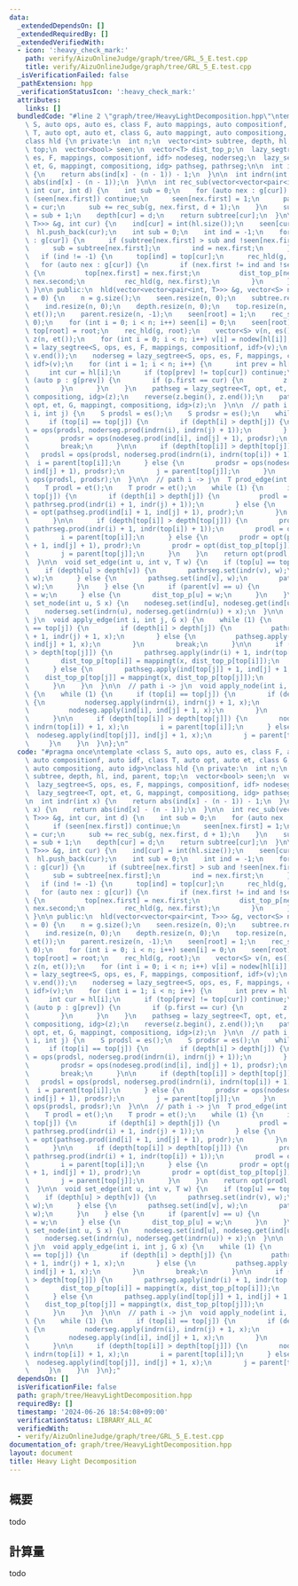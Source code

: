 ```yaml
---
data:
  _extendedDependsOn: []
  _extendedRequiredBy: []
  _extendedVerifiedWith:
  - icon: ':heavy_check_mark:'
    path: verify/AizuOnlineJudge/graph/tree/GRL_5_E.test.cpp
    title: verify/AizuOnlineJudge/graph/tree/GRL_5_E.test.cpp
  _isVerificationFailed: false
  _pathExtension: hpp
  _verificationStatusIcon: ':heavy_check_mark:'
  attributes:
    links: []
  bundledCode: "#line 2 \"graph/tree/HeavyLightDecomposition.hpp\"\ntemplate <class\
    \ S, auto ops, auto es, class F, auto mappings, auto compositionf, auto idf, class\
    \ T, auto opt, auto et, class G, auto mappingt, auto compositiong, auto idg>\n\
    class hld {\n private:\n  int n;\n  vector<int> subtree, depth, hl, ind, parent,\
    \ top;\n  vector<bool> seen;\n  vector<T> dist_top_p;\n  lazy_segtree<S, ops,\
    \ es, F, mappings, compositionf, idf> nodeseg, noderseg;\n  lazy_segtree<T, opt,\
    \ et, G, mappingt, compositiong, idg> pathseg, pathrseg;\n\n  int indr(int x)\
    \ {\n    return abs(ind[x] - (n - 1)) - 1;\n  }\n\n  int indrn(int x) {\n    return\
    \ abs(ind[x] - (n - 1));\n  }\n\n  int rec_sub(vector<vector<pair<int, T>>> &g,\
    \ int cur, int d) {\n    int sub = 0;\n    for (auto nex : g[cur]) {\n      if\
    \ (seen[nex.first]) continue;\n      seen[nex.first] = 1;\n      parent[nex.first]\
    \ = cur;\n      sub += rec_sub(g, nex.first, d + 1);\n    }\n    subtree[cur]\
    \ = sub + 1;\n    depth[cur] = d;\n    return subtree[cur];\n  }\n\n  void rec_hld(vector<vector<pair<int,\
    \ T>>> &g, int cur) {\n    ind[cur] = int(hl.size());\n    seen[cur] = 1;\n  \
    \  hl.push_back(cur);\n    int sub = 0;\n    int ind = -1;\n    for (auto nex\
    \ : g[cur]) {\n      if (subtree[nex.first] > sub and !seen[nex.first]) {\n  \
    \      sub = subtree[nex.first];\n        ind = nex.first;\n      }\n    }\n \
    \   if (ind != -1) {\n      top[ind] = top[cur];\n      rec_hld(g, ind);\n   \
    \   for (auto nex : g[cur]) {\n        if (nex.first != ind and !seen[nex.first])\
    \ {\n          top[nex.first] = nex.first;\n          dist_top_p[nex.first] =\
    \ nex.second;\n          rec_hld(g, nex.first);\n        }\n      }\n    }\n \
    \ }\n\n public:\n  hld(vector<vector<pair<int, T>>> &g, vector<S> nodew, int root\
    \ = 0) {\n    n = g.size();\n    seen.resize(n, 0);\n    subtree.resize(n, 0);\n\
    \    ind.resize(n, 0);\n    depth.resize(n, 0);\n    top.resize(n, 0);\n    dist_top_p.resize(n,\
    \ et());\n    parent.resize(n, -1);\n    seen[root] = 1;\n    rec_sub(g, root,\
    \ 0);\n    for (int i = 0; i < n; i++) seen[i] = 0;\n    seen[root] = 1;\n   \
    \ top[root] = root;\n    rec_hld(g, root);\n    vector<S> v(n, es());\n    vector<T>\
    \ z(n, et());\n    for (int i = 0; i < n; i++) v[i] = nodew[hl[i]];\n    nodeseg\
    \ = lazy_segtree<S, ops, es, F, mappings, compositionf, idf>(v);\n    reverse(v.begin(),\
    \ v.end());\n    noderseg = lazy_segtree<S, ops, es, F, mappings, compositionf,\
    \ idf>(v);\n    for (int i = 1; i < n; i++) {\n      int prev = hl[i - 1];\n \
    \     int cur = hl[i];\n      if (top[prev] != top[cur]) continue;\n      for\
    \ (auto p : g[prev]) {\n        if (p.first == cur) {\n          z[i] = p.second;\n\
    \        }\n      }\n    }\n    pathseg = lazy_segtree<T, opt, et, G, mappingt,\
    \ compositiong, idg>(z);\n    reverse(z.begin(), z.end());\n    pathrseg = lazy_segtree<T,\
    \ opt, et, G, mappingt, compositiong, idg>(z);\n  }\n\n  // path i -> j\n  S prod_node(int\
    \ i, int j) {\n    S prodsl = es();\n    S prodsr = es();\n    while (1) {\n \
    \     if (top[i] == top[j]) {\n        if (depth[i] > depth[j]) {\n          prodsl\
    \ = ops(prodsl, noderseg.prod(indrn(i), indrn(j) + 1));\n        } else {\n  \
    \        prodsr = ops(nodeseg.prod(ind[i], ind[j] + 1), prodsr);\n        }\n\
    \        break;\n      }\n\n      if (depth[top[i]] > depth[top[j]]) {\n     \
    \   prodsl = ops(prodsl, noderseg.prod(indrn(i), indrn(top[i]) + 1));\n      \
    \  i = parent[top[i]];\n      } else {\n        prodsr = ops(nodeseg.prod(ind[top[j]],\
    \ ind[j] + 1), prodsr);\n        j = parent[top[j]];\n      }\n    }\n    return\
    \ ops(prodsl, prodsr);\n  }\n\n  // path i -> j\n  T prod_edge(int i, int j) {\n\
    \    T prodl = et();\n    T prodr = et();\n    while (1) {\n      if (top[i] ==\
    \ top[j]) {\n        if (depth[i] > depth[j]) {\n          prodl = opt(prodl,\
    \ pathrseg.prod(indr(i) + 1, indr(j) + 1));\n        } else {\n          prodr\
    \ = opt(pathseg.prod(ind[i] + 1, ind[j] + 1), prodr);\n        }\n        break;\n\
    \      }\n\n      if (depth[top[i]] > depth[top[j]]) {\n        prodl = opt(prodl,\
    \ pathrseg.prod(indr(i) + 1, indr(top[i]) + 1));\n        prodl = opt(prodl, dist_top_p[top[i]]);\n\
    \        i = parent[top[i]];\n      } else {\n        prodr = opt(pathseg.prod(ind[top[j]]\
    \ + 1, ind[j] + 1), prodr);\n        prodr = opt(dist_top_p[top[j]], prodr);\n\
    \        j = parent[top[j]];\n      }\n    }\n    return opt(prodl, prodr);\n\
    \  }\n\n  void set_edge(int u, int v, T w) {\n    if (top[u] == top[v]) {\n  \
    \    if (depth[u] > depth[v]) {\n        pathrseg.set(indr(v), w);\n        pathseg.set(ind[u],\
    \ w);\n      } else {\n        pathseg.set(ind[v], w);\n        pathrseg.set(indr(u),\
    \ w);\n      }\n    } else {\n      if (parent[v] == u) {\n        dist_top_p[v]\
    \ = w;\n      } else {\n        dist_top_p[u] = w;\n      }\n    }\n  }\n\n  void\
    \ set_node(int u, S x) {\n    nodeseg.set(ind[u], nodeseg.get(ind[u]) + x);\n\
    \    noderseg.set(indrn(u), noderseg.get(indrn(u)) + x);\n  }\n\n  // path i ->\
    \ j\n  void apply_edge(int i, int j, G x) {\n    while (1) {\n      if (top[i]\
    \ == top[j]) {\n        if (depth[i] > depth[j]) {\n          pathrseg.apply(indr(i)\
    \ + 1, indr(j) + 1, x);\n        } else {\n          pathseg.apply(ind[i] + 1,\
    \ ind[j] + 1, x);\n        }\n        break;\n      }\n\n      if (depth[top[i]]\
    \ > depth[top[j]]) {\n        pathrseg.apply(indr(i) + 1, indr(top[i]) + 1, x);\n\
    \        dist_top_p[top[i]] = mappingt(x, dist_top_p[top[i]]);\n        i = parent[top[i]];\n\
    \      } else {\n        pathseg.apply(ind[top[j]] + 1, ind[j] + 1, x);\n    \
    \    dist_top_p[top[j]] = mappingt(x, dist_top_p[top[j]]);\n        j = parent[top[j]];\n\
    \      }\n    }\n  }\n\n  // path i -> j\n  void apply_node(int i, int j, F x)\
    \ {\n    while (1) {\n      if (top[i] == top[j]) {\n        if (depth[i] > depth[j])\
    \ {\n          noderseg.apply(indrn(i), indrn(j) + 1, x);\n        } else {\n\
    \          nodeseg.apply(ind[i], ind[j] + 1, x);\n        }\n        break;\n\
    \      }\n\n      if (depth[top[i]] > depth[top[j]]) {\n        noderseg.apply(indrn(i),\
    \ indrn(top[i]) + 1, x);\n        i = parent[top[i]];\n      } else {\n      \
    \  nodeseg.apply(ind[top[j]], ind[j] + 1, x);\n        j = parent[top[j]];\n \
    \     }\n    }\n  }\n};\n"
  code: "#pragma once\ntemplate <class S, auto ops, auto es, class F, auto mappings,\
    \ auto compositionf, auto idf, class T, auto opt, auto et, class G, auto mappingt,\
    \ auto compositiong, auto idg>\nclass hld {\n private:\n  int n;\n  vector<int>\
    \ subtree, depth, hl, ind, parent, top;\n  vector<bool> seen;\n  vector<T> dist_top_p;\n\
    \  lazy_segtree<S, ops, es, F, mappings, compositionf, idf> nodeseg, noderseg;\n\
    \  lazy_segtree<T, opt, et, G, mappingt, compositiong, idg> pathseg, pathrseg;\n\
    \n  int indr(int x) {\n    return abs(ind[x] - (n - 1)) - 1;\n  }\n\n  int indrn(int\
    \ x) {\n    return abs(ind[x] - (n - 1));\n  }\n\n  int rec_sub(vector<vector<pair<int,\
    \ T>>> &g, int cur, int d) {\n    int sub = 0;\n    for (auto nex : g[cur]) {\n\
    \      if (seen[nex.first]) continue;\n      seen[nex.first] = 1;\n      parent[nex.first]\
    \ = cur;\n      sub += rec_sub(g, nex.first, d + 1);\n    }\n    subtree[cur]\
    \ = sub + 1;\n    depth[cur] = d;\n    return subtree[cur];\n  }\n\n  void rec_hld(vector<vector<pair<int,\
    \ T>>> &g, int cur) {\n    ind[cur] = int(hl.size());\n    seen[cur] = 1;\n  \
    \  hl.push_back(cur);\n    int sub = 0;\n    int ind = -1;\n    for (auto nex\
    \ : g[cur]) {\n      if (subtree[nex.first] > sub and !seen[nex.first]) {\n  \
    \      sub = subtree[nex.first];\n        ind = nex.first;\n      }\n    }\n \
    \   if (ind != -1) {\n      top[ind] = top[cur];\n      rec_hld(g, ind);\n   \
    \   for (auto nex : g[cur]) {\n        if (nex.first != ind and !seen[nex.first])\
    \ {\n          top[nex.first] = nex.first;\n          dist_top_p[nex.first] =\
    \ nex.second;\n          rec_hld(g, nex.first);\n        }\n      }\n    }\n \
    \ }\n\n public:\n  hld(vector<vector<pair<int, T>>> &g, vector<S> nodew, int root\
    \ = 0) {\n    n = g.size();\n    seen.resize(n, 0);\n    subtree.resize(n, 0);\n\
    \    ind.resize(n, 0);\n    depth.resize(n, 0);\n    top.resize(n, 0);\n    dist_top_p.resize(n,\
    \ et());\n    parent.resize(n, -1);\n    seen[root] = 1;\n    rec_sub(g, root,\
    \ 0);\n    for (int i = 0; i < n; i++) seen[i] = 0;\n    seen[root] = 1;\n   \
    \ top[root] = root;\n    rec_hld(g, root);\n    vector<S> v(n, es());\n    vector<T>\
    \ z(n, et());\n    for (int i = 0; i < n; i++) v[i] = nodew[hl[i]];\n    nodeseg\
    \ = lazy_segtree<S, ops, es, F, mappings, compositionf, idf>(v);\n    reverse(v.begin(),\
    \ v.end());\n    noderseg = lazy_segtree<S, ops, es, F, mappings, compositionf,\
    \ idf>(v);\n    for (int i = 1; i < n; i++) {\n      int prev = hl[i - 1];\n \
    \     int cur = hl[i];\n      if (top[prev] != top[cur]) continue;\n      for\
    \ (auto p : g[prev]) {\n        if (p.first == cur) {\n          z[i] = p.second;\n\
    \        }\n      }\n    }\n    pathseg = lazy_segtree<T, opt, et, G, mappingt,\
    \ compositiong, idg>(z);\n    reverse(z.begin(), z.end());\n    pathrseg = lazy_segtree<T,\
    \ opt, et, G, mappingt, compositiong, idg>(z);\n  }\n\n  // path i -> j\n  S prod_node(int\
    \ i, int j) {\n    S prodsl = es();\n    S prodsr = es();\n    while (1) {\n \
    \     if (top[i] == top[j]) {\n        if (depth[i] > depth[j]) {\n          prodsl\
    \ = ops(prodsl, noderseg.prod(indrn(i), indrn(j) + 1));\n        } else {\n  \
    \        prodsr = ops(nodeseg.prod(ind[i], ind[j] + 1), prodsr);\n        }\n\
    \        break;\n      }\n\n      if (depth[top[i]] > depth[top[j]]) {\n     \
    \   prodsl = ops(prodsl, noderseg.prod(indrn(i), indrn(top[i]) + 1));\n      \
    \  i = parent[top[i]];\n      } else {\n        prodsr = ops(nodeseg.prod(ind[top[j]],\
    \ ind[j] + 1), prodsr);\n        j = parent[top[j]];\n      }\n    }\n    return\
    \ ops(prodsl, prodsr);\n  }\n\n  // path i -> j\n  T prod_edge(int i, int j) {\n\
    \    T prodl = et();\n    T prodr = et();\n    while (1) {\n      if (top[i] ==\
    \ top[j]) {\n        if (depth[i] > depth[j]) {\n          prodl = opt(prodl,\
    \ pathrseg.prod(indr(i) + 1, indr(j) + 1));\n        } else {\n          prodr\
    \ = opt(pathseg.prod(ind[i] + 1, ind[j] + 1), prodr);\n        }\n        break;\n\
    \      }\n\n      if (depth[top[i]] > depth[top[j]]) {\n        prodl = opt(prodl,\
    \ pathrseg.prod(indr(i) + 1, indr(top[i]) + 1));\n        prodl = opt(prodl, dist_top_p[top[i]]);\n\
    \        i = parent[top[i]];\n      } else {\n        prodr = opt(pathseg.prod(ind[top[j]]\
    \ + 1, ind[j] + 1), prodr);\n        prodr = opt(dist_top_p[top[j]], prodr);\n\
    \        j = parent[top[j]];\n      }\n    }\n    return opt(prodl, prodr);\n\
    \  }\n\n  void set_edge(int u, int v, T w) {\n    if (top[u] == top[v]) {\n  \
    \    if (depth[u] > depth[v]) {\n        pathrseg.set(indr(v), w);\n        pathseg.set(ind[u],\
    \ w);\n      } else {\n        pathseg.set(ind[v], w);\n        pathrseg.set(indr(u),\
    \ w);\n      }\n    } else {\n      if (parent[v] == u) {\n        dist_top_p[v]\
    \ = w;\n      } else {\n        dist_top_p[u] = w;\n      }\n    }\n  }\n\n  void\
    \ set_node(int u, S x) {\n    nodeseg.set(ind[u], nodeseg.get(ind[u]) + x);\n\
    \    noderseg.set(indrn(u), noderseg.get(indrn(u)) + x);\n  }\n\n  // path i ->\
    \ j\n  void apply_edge(int i, int j, G x) {\n    while (1) {\n      if (top[i]\
    \ == top[j]) {\n        if (depth[i] > depth[j]) {\n          pathrseg.apply(indr(i)\
    \ + 1, indr(j) + 1, x);\n        } else {\n          pathseg.apply(ind[i] + 1,\
    \ ind[j] + 1, x);\n        }\n        break;\n      }\n\n      if (depth[top[i]]\
    \ > depth[top[j]]) {\n        pathrseg.apply(indr(i) + 1, indr(top[i]) + 1, x);\n\
    \        dist_top_p[top[i]] = mappingt(x, dist_top_p[top[i]]);\n        i = parent[top[i]];\n\
    \      } else {\n        pathseg.apply(ind[top[j]] + 1, ind[j] + 1, x);\n    \
    \    dist_top_p[top[j]] = mappingt(x, dist_top_p[top[j]]);\n        j = parent[top[j]];\n\
    \      }\n    }\n  }\n\n  // path i -> j\n  void apply_node(int i, int j, F x)\
    \ {\n    while (1) {\n      if (top[i] == top[j]) {\n        if (depth[i] > depth[j])\
    \ {\n          noderseg.apply(indrn(i), indrn(j) + 1, x);\n        } else {\n\
    \          nodeseg.apply(ind[i], ind[j] + 1, x);\n        }\n        break;\n\
    \      }\n\n      if (depth[top[i]] > depth[top[j]]) {\n        noderseg.apply(indrn(i),\
    \ indrn(top[i]) + 1, x);\n        i = parent[top[i]];\n      } else {\n      \
    \  nodeseg.apply(ind[top[j]], ind[j] + 1, x);\n        j = parent[top[j]];\n \
    \     }\n    }\n  }\n};"
  dependsOn: []
  isVerificationFile: false
  path: graph/tree/HeavyLightDecomposition.hpp
  requiredBy: []
  timestamp: '2024-06-26 18:54:08+09:00'
  verificationStatus: LIBRARY_ALL_AC
  verifiedWith:
  - verify/AizuOnlineJudge/graph/tree/GRL_5_E.test.cpp
documentation_of: graph/tree/HeavyLightDecomposition.hpp
layout: document
title: Heavy Light Decomposition
---
```


## 概要

todo

## 計算量
todo